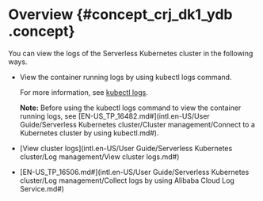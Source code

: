 # Overview {#concept_crj_dk1_ydb .concept}

You can view the logs of the Serverless Kubernetes cluster in the following ways.

-   View the container running logs by using kubectl logs command.

    For more information, see [kubectl logs](https://kubernetes.io/docs/reference/generated/kubectl/kubectl-commands#logs).

    **Note:** Before using the kubectl logs command to view the container running logs, see [EN-US\_TP\_16482.md\#](intl.en-US/User Guide/Serverless Kubernetes cluster/Cluster management/Connect to a Kubernetes cluster by using kubectl.md#).

-   [View cluster logs](intl.en-US/User Guide/Serverless Kubernetes cluster/Log management/View cluster logs.md#)
-   [EN-US\_TP\_16506.md\#](intl.en-US/User Guide/Serverless Kubernetes cluster/Log management/Collect logs by using Alibaba Cloud Log Service.md#)

